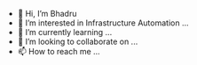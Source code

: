- 👋 Hi, I’m Bhadru
- 👀 I’m interested in Infrastructure Automation ...
- 🌱 I’m currently learning ...
- 💞️ I’m looking to collaborate on ...
- 📫 How to reach me ...

<!---
bhadru007/bhadru007 is a ✨ special ✨ repository because its `README.md` (this file) appears on your GitHub profile.
You can click the Preview link to take a look at your changes.
--->
